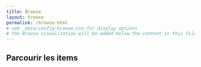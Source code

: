 ```yaml
---
title: Browse
layout: browse
permalink: /browse.html
# see _data/config-browse.csv for display options
# the Browse visualization will be added below the content in this file
---
```


## Parcourir les items
